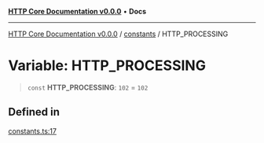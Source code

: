 [**HTTP Core Documentation v0.0.0**](../../README.md) • **Docs**

***

[HTTP Core Documentation v0.0.0](../../modules.md) / [constants](../README.md) / HTTP\_PROCESSING

# Variable: HTTP\_PROCESSING

> `const` **HTTP\_PROCESSING**: `102` = `102`

## Defined in

[constants.ts:17](https://github.com/stonemjs/http-core/blob/6c1adf9f449733e34ff7f08818342bd019b968a7/src/constants.ts#L17)
